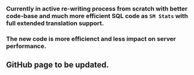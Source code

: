 ### Currently in active re-writing process from scratch with better code-base and much more efficient SQL code as ``SM Stats`` with full extended translation support.
### The new code is more efficienct and less impact on server performance.

## GitHub page to be updated.
